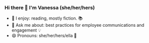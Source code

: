 ### Hi there 👋  I'm Vanessa (she/her/hers) 

- 🔭 I enjoy: reading, mostly fiction. 📚
- 💬 Ask me about: best practices for employee communications and engagement 💡
- 😄 Pronouns: she/her/hers/ella 👧

<!--
**vanessa-schroeder/vanessa-schroeder** is a ✨ _special_ ✨ repository because its `README.md` (this file) appears on your GitHub profile.

Here are some ideas to get you started:

- 🔭 I’m currently working on...
- 👯 I’m looking to collaborate on 
- 🤔 I’m looking for help with ...
- 💬 Ask me about ...
- 📫 How to reach me: ...
- 😄 Pronouns: ...
- ⚡ Fun fact: ...
-->
